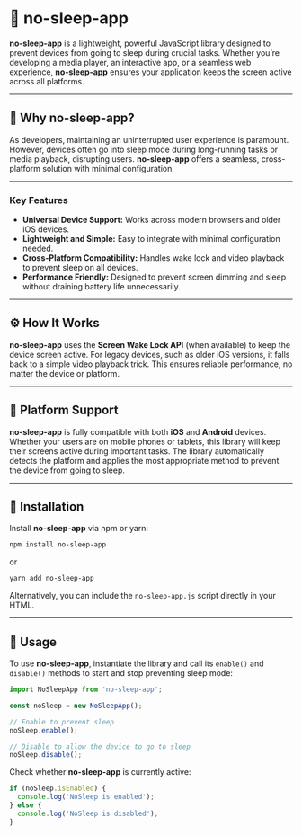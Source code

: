 # 🌙 no-sleep-app

**no-sleep-app** is a lightweight, powerful JavaScript library designed to prevent devices from going to sleep during crucial tasks. Whether you’re developing a media player, an interactive app, or a seamless web experience, **no-sleep-app** ensures your application keeps the screen active across all platforms.

---

## 🌟 Why no-sleep-app?

As developers, maintaining an uninterrupted user experience is paramount. However, devices often go into sleep mode during long-running tasks or media playback, disrupting users. **no-sleep-app** offers a seamless, cross-platform solution with minimal configuration.

---

### Key Features

- **Universal Device Support:** Works across modern browsers and older iOS devices.
- **Lightweight and Simple:** Easy to integrate with minimal configuration needed.
- **Cross-Platform Compatibility:** Handles wake lock and video playback to prevent sleep on all devices.
- **Performance Friendly:** Designed to prevent screen dimming and sleep without draining battery life unnecessarily.

---

## ⚙️ How It Works

**no-sleep-app** uses the **Screen Wake Lock API** (when available) to keep the device screen active. For legacy devices, such as older iOS versions, it falls back to a simple video playback trick. This ensures reliable performance, no matter the device or platform.

---

## 📱 Platform Support

**no-sleep-app** is fully compatible with both **iOS** and **Android** devices. Whether your users are on mobile phones or tablets, this library will keep their screens active during important tasks. The library automatically detects the platform and applies the most appropriate method to prevent the device from going to sleep.

---

## 🚀 Installation

Install **no-sleep-app** via npm or yarn:

```bash
npm install no-sleep-app
```

or

```bash
yarn add no-sleep-app
```

Alternatively, you can include the `no-sleep-app.js` script directly in your HTML.

---

## 📖 Usage

To use **no-sleep-app**, instantiate the library and call its `enable()` and `disable()` methods to start and stop preventing sleep mode:

```javascript
import NoSleepApp from 'no-sleep-app';

const noSleep = new NoSleepApp();

// Enable to prevent sleep
noSleep.enable();

// Disable to allow the device to go to sleep
noSleep.disable();
```

Check whether **no-sleep-app** is currently active:

```javascript
if (noSleep.isEnabled) {
  console.log('NoSleep is enabled');
} else {
  console.log('NoSleep is disabled');
}
```
